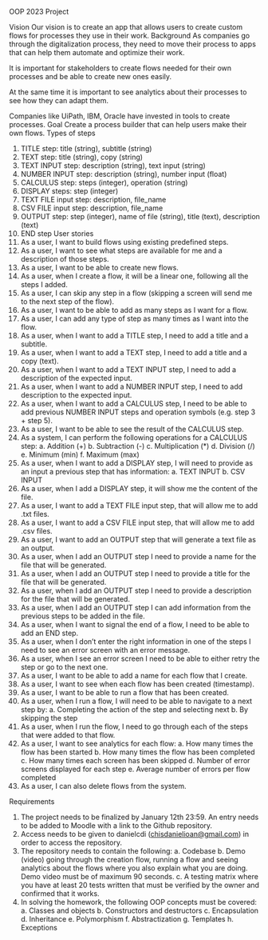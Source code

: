 OOP 2023 Project


Vision
Our vision is to create an app that allows users to create custom flows for processes they use in their work.
Background
As companies go through the digitalization process, they need to move their process to apps that can help them automate and optimize their work. 

It is important for stakeholders to create flows needed for their own processes and be able to create new ones easily. 

At the same time it is important to see analytics about their processes to see how they can adapt them.

Companies like UiPath, IBM, Oracle have invested in tools to create processes.
Goal
Create a process builder that can help users make their own flows.
Types of steps
1.	TITLE step: title (string), subtitle (string)
2.	TEXT step: title (string), copy (string)
3.	TEXT INPUT step: description (string), text input (string)
4.	NUMBER INPUT step: description (string), number input (float)
5.	CALCULUS step: steps (integer), operation (string)
6.	DISPLAY steps: step (integer)
7.	TEXT FILE input step: description, file_name 
8.	CSV FILE input step: description, file_name
9.	OUTPUT step: step (integer), name of file (string), title (text), description (text)
10.	END step
User stories
1.	As a user, I want to build flows using existing predefined steps.
2.	As a user, I want to see what steps are available for me and a description of those steps.
3.	As a user, I want to be able to create new flows.
4.	As a user, when I create a flow, it will be a linear one, following all the steps I added.
5.	As a user, I can skip any step in a flow (skipping a screen will send me to the next step of the flow).
6.	As a user, I want to be able to add as many steps as I want for a flow.
7.	As a user, I can add any type of step as many times as I want into the flow.
8.	As a user, when I want to add a TITLE step, I need to add a title and a subtitle.
9.	As a user, when I want to add a TEXT step, I need to add a title and a copy (text).
10.	As a user, when I want to add a TEXT INPUT step, I need to add a description of the expected input.
11.	As a user, when I want to add a NUMBER INPUT step, I need to add description to the expected input.
12.	As a user, when I want to add a CALCULUS step, I need to be able to add previous NUMBER INPUT steps and operation symbols (e.g. step 3 + step 5).
13.	As a user, I want to be able to see the result of the CALCULUS step.
14.	As a system, I can perform the following operations for a CALCULUS step:
a.	Addition (+)
b.	Subtraction (-)
c.	Multiplication (*)
d.	Division (/)
e.	Minimum (min)
f.	Maximum (max)
15.	As a user, when I want to add a DISPLAY step, I will need to provide as an input a previous step that has information:
a.	TEXT INPUT
b.	CSV INPUT
16.	As a user, when I add a DISPLAY step, it will show me the content of the file.
17.	As a user, I want to add a TEXT FILE input step, that will allow me to add .txt files.
18.	As a user, I want to add a CSV FILE input step, that will allow me to add .csv files.
19.	As a user, I want to add an OUTPUT step that will generate a text file as an output.
20.	As a user, when I add an OUTPUT step I need to provide a name for the file that will be generated.
21.	As a user, when I add an OUTPUT step I need to provide a title for the file that will be generated.
22.	As a user, when I add an OUTPUT step I need to provide a description for the file that will be generated.
23.	As a user, when I add an OUTPUT step I can add information from the previous steps to be added in the file.
24.	As a user, when I want to signal the end of a flow, I need to be able to add an END step.
25.	As a user, when I don’t enter the right information in one of the steps I need to see an error screen with an error message.
26.	As a user, when I see an error screen I need to be able to either retry the step or go to the next one.
27.	As a user, I want to be able to add a name for each flow that I create.
28.	As a user, I want to see when each flow has been created (timestamp).
29.	As a user, I want to be able to run a flow that has been created.
30.	As a user, when I run a flow, I will need to be able to navigate to a next step by:
a.	Completing the action of the step and selecting next
b.	By skipping the step
31.	As a user, when I run the flow, I need to go through each of the steps that were added to that flow.
32.	As a user, I want to see analytics for each flow:
a.	How many times the flow has been started
b.	How many times the flow has been completed
c.	How many times each screen has been skipped
d.	Number of error screens displayed for each step
e.	Average number of errors per flow completed
33.	As a user, I can also delete flows from the system.

Requirements
1.	The project needs to be finalized by January 12th 23:59. An entry needs to be added to Moodle with a link to the Github repository.
2.	Access needs to be given to danielcdi (chisdanielioan@gmail.com) in order to access the repository.
3.	The repository needs to contain the following:
a.	Codebase
b.	Demo (video) going through the creation flow, running a flow and seeing analytics about the flows where you also explain what you are doing. Demo video must be of maximum 90 seconds.
c.	A testing matrix where you have at least 20 tests written that must be verified by the owner and confirmed that it works.
4.	In solving the homework, the following OOP concepts must be covered:
a.	Classes and objects
b.	Constructors and destructors
c.	Encapsulation
d.	Inheritance
e.	Polymorphism
f.	Abstractization
g.	Templates
h.	Exceptions

